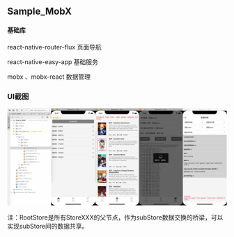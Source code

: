 ## Sample_MobX

#### 基础库

 react-native-router-flux  页面导航

 react-native-easy-app 基础服务

 mobx 、mobx-react  数据管理

### UI截图

<img src="https://github.com/chende008/Sample_MobX/blob/master/images/react_native_mobx.jpg">

注：RootStore是所有StoreXXX的父节点，作为subStore数据交换的桥梁，可以实现subStore间的数据共享。
